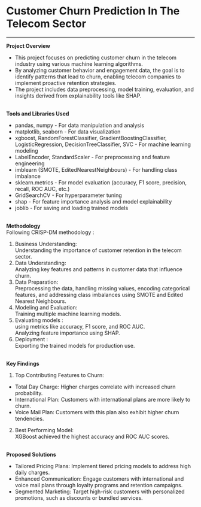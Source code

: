 # Customer Churn Prediction In The Telecom Sector 
-------------------------------------------------
**Project Overview**  <br>
* This project focuses on predicting customer churn in the telecom industry using various machine learning algorithms.<br>
* By analyzing customer behavior and engagement data, the goal is to identify patterns that lead to churn, enabling telecom companies to implement proactive retention strategies.<br>
* The project includes data preprocessing, model training, evaluation, and insights derived from explainability tools like SHAP.<br> <br>


**Tools and Libraries Used**  <br>
- pandas, numpy - For data manipulation and analysis <br>
- matplotlib, seaborn - For data visualization <br>
- xgboost, RandomForestClassifier, GradientBoostingClassifier, LogisticRegression, DecisionTreeClassifier, SVC - For machine learning modeling <br>
- LabelEncoder, StandardScaler - For preprocessing and feature engineering <br>
- imblearn (SMOTE, EditedNearestNeighbours) - For handling class imbalance <br>
- sklearn.metrics - For model evaluation (accuracy, F1 score, precision, recall, ROC AUC, etc.) <br>
- GridSearchCV - For hyperparameter tuning <br>
- shap - For feature importance analysis and model explainability <br>
- joblib - For saving and loading trained models <br> <br>


**Methodology**  <br>
Following CRISP-DM methodology : <br>
1. Business Understanding: <br>
    Understanding the importance of customer retention in the telecom sector. <br>
2. Data Understanding: <br>
    Analyzing key features and patterns in customer data that influence churn. <br>
3. Data Preparation: <br>
    Preprocessing the data, handling missing values, encoding categorical features, and addressing class imbalances using SMOTE and Edited Nearest Neighbours. <br>
4. Modeling and Evaluation: <br>
   Training multiple machine learning models. <br>
5. Evaluating models : <br>
   using metrics like accuracy, F1 score, and ROC AUC. <br>
   Analyzing feature importance using SHAP. <br>
6. Deployment : <br>
   Exporting the trained models for production use. <br>  <br>


**Key Findings** <br>
1. Top Contributing Features to Churn: <br>   
- Total Day Charge: Higher charges correlate with increased churn probability. <br>
- International Plan: Customers with international plans are more likely to churn. <br>
- Voice Mail Plan: Customers with this plan also exhibit higher churn tendencies. <br>

2.  Best Performing Model: <br>
XGBoost achieved the highest accuracy and ROC AUC scores.  <br>  <br>


**Proposed Solutions**
- Tailored Pricing Plans: Implement tiered pricing models to address high daily charges. <br>
- Enhanced Communication: Engage customers with international and voice mail plans through loyalty programs and retention campaigns. <br>
- Segmented Marketing: Target high-risk customers with personalized promotions, such as discounts or bundled services. <br>


